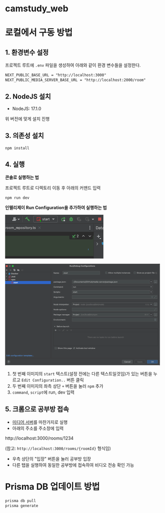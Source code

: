 # camstudy_web

# 로컬에서 구동 방법

## 1. 환경변수 설정

프로젝트 루트에 `.env` 파일을 생성하여 아래와 같이 환경 변수들을 설정한다.

```text
NEXT_PUBLIC_BASE_URL = "http://localhost:3000"
NEXT_PUBLIC_MEDIA_SERVER_BASE_URL = "http://localhost:2000/room"
```

## 2. NodeJS 설치

- NodeJS: 17.1.0

위 버전에 맞게 설치 진행

## 3. 의존성 설치

```console
npm install
```

## 4. 실행

**콘솔로 실행하는 법**

프로젝트 루트로 디렉토리 이동 후 아래의 커맨드 입력

```console
npm run dev
```

**인텔리제이 Run Configuration을 추가하여 실행하는 법**

![img.png](image/intellij_run_config1.png)

![img.png](image/intellij_run_config2.png)

1. 첫 번째 이미지의 `start` 텍스트(설정 전에는 다른 텍스트일것임)가 있는 버튼을 누르고 `Edit Configuration..` 버튼 클릭
2. 두 번째 이미지의 좌측 상단 `+` 버튼을 눌러 `npm` 추가
3. `command`, `script`에 run, dev 입력

## 5. 크롬으로 공부방 접속

- [미디어 서버](https://github.com/hansung-ez-care/media-server)를 마찬가지로 실행
- 아래의 주소를 주소창에 입력

http://localhost:3000/rooms/1234

(참고: `http://localhost:3000/rooms/{roomId}` 형식임)

- 우측 상단의 "입장" 버튼을 눌러 공부방 입장
- 다른 탭을 실행하여 동일한 공부방에 접속하여 비디오 전송 확인 가능 

# Prisma DB 업데이트 방법

```console
prisma db pull
prisma generate
```
